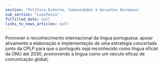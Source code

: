 ```yaml
---
section: 'Política Externa, Comunidades e Assuntos Europeus'
sub_section: "Lusofonia"
fulfilled_date: null
links_to_news_articles: null
---
```


Promover o reconhecimento internacional da língua portuguesa: apoiar ativamente a elaboração e implementação de uma estratégia concertada junto da CPLP para que o português seja reconhecido como língua oficial da ONU até 2030, promovendo a língua como um veículo eficaz de comunicação global;